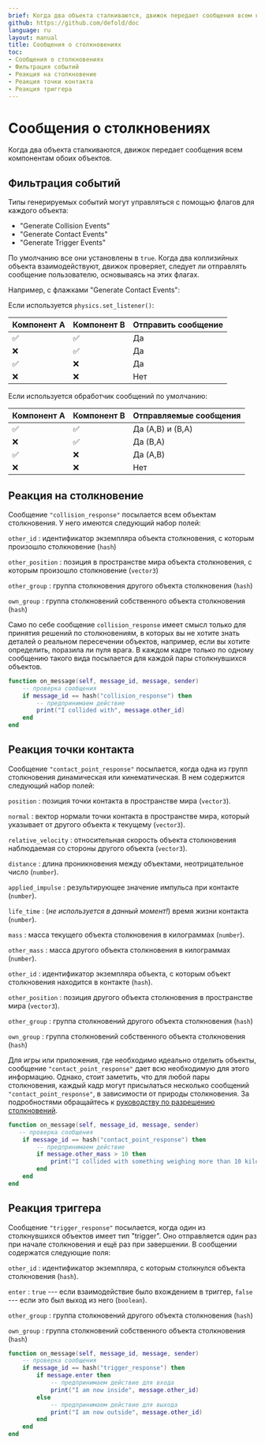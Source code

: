 ```yaml
---
brief: Когда два объекта сталкиваются, движок передает сообщения всем компонентам обоих объектов.
github: https://github.com/defold/doc
language: ru
layout: manual
title: Сообщения о столкновениях
toc:
- Сообщения о столкновениях
- Фильтрация событий
- Реакция на столкновение
- Реакция точки контакта
- Реакция триггера
---
```


# Сообщения о столкновениях

Когда два объекта сталкиваются, движок передает сообщения всем компонентам обоих объектов.


## Фильтрация событий

Типы генерируемых событий могут управляться с помощью флагов для каждого объекта:

* "Generate Collision Events"
* "Generate Contact Events"
* "Generate Trigger Events"

По умолчанию все они установлены в `true`. Когда два коллизийных объекта взаимодействуют, движок проверяет, следует ли отправлять сообщение пользователю, основываясь на этих флагах.

Например, с флажками "Generate Contact Events":

Если используется `physics.set_listener()`:

| Компонент A | Компонент B | Отправить сообщение |
|-------------|-------------|----------------------|
| ✅︎          | ✅︎          | Да                   |
| ❌          | ✅︎          | Да                   |
| ✅︎          | ❌          | Да                   |
| ❌          | ❌          | Нет                  |

Если используется обработчик сообщений по умолчанию:

| Компонент A | Компонент B | Отправляемые сообщения    |
|-------------|-------------|----------------------------|
| ✅︎          | ✅︎          | Да (A,B) и (B,A)           |
| ❌          | ✅︎          | Да (B,A)                   |
| ✅︎          | ❌          | Да (A,B)                   |
| ❌          | ❌          | Нет                        |

## Реакция на столкновение

Сообщение `"collision_response"` посылается всем объектам столкновения. У него имеются следующий набор полей:

`other_id`
: идентификатор экземпляра объекта столкновения, с которым произошло столкновение (`hash`)

`other_position`
: позиция в пространстве мира объекта столкновения, с которым произошло столкновение (`vector3`)

`other_group`
: группа столкновения другого объекта столкновения (`hash`)

`own_group`
: группа столкновений собственного объекта столкновения (`hash`)

Само по себе сообщение `collision_response` имеет смысл только для принятия решений по столкновениям, в которых вы не хотите знать деталей о реальном пересечении объектов, например, если вы хотите определить, поразила ли пуля врага. В каждом кадре только по одному сообщению такого вида посылается для каждой пары столкнувшихся объектов.

```Lua
function on_message(self, message_id, message, sender)
    -- проверка сообщения
    if message_id == hash("collision_response") then
        -- предпринимаем действие
        print("I collided with", message.other_id)
    end
end
```

## Реакция точки контакта

Сообщение `"contact_point_response"` посылается, когда одна из групп столкновения динамическая или кинематическая. В нем содержится следующий набор полей:

`position`
: позиция точки контакта в пространстве мира (`vector3`). 

`normal`
: вектор нормали точки контакта в пространстве мира, который указывает от другого объекта к текущему (`vector3`).

`relative_velocity`
: относительная скорость объекта столкновения наблюдаемая со стороны другого объекта (`vector3`).

`distance`
: длина проникновения между объектами, неотрицательное число (`number`).

`applied_impulse`
: результирующее значение импульса при контакте (`number`).

`life_time`
: (*не используется в данный момент!*) время жизни контакта (`number`).

`mass`
: масса текущего объекта столкновения в килограммах (`number`).

`other_mass`
: масса другого объекта столкновения в килограммах (`number`).

`other_id`
: идентификатор экземпляра объекта, с которым объект столкновения находится в контакте (`hash`).

`other_position`
: позиция другого объекта столкновения в пространстве мира (`vector3`). 

`other_group`
: группа столкновений другого объекта столкновения (`hash`)

`own_group`
: группа столкновений собственного объекта столкновения (`hash`)

Для игры или приложения, где необходимо идеально отделить объекты, сообщение `"contact_point_response"` дает всю необходимую для этого информацию. Однако, стоит заметить, что для любой пары столкновения, каждый кадр могут присылаться несколько сообщений `"contact_point_response"`, в зависимости от природы столкновения. За подробностями обращайтесь к [ руководству по разрешению столкновений](/ru/manuals/physics-resolving-collisions).

```Lua
function on_message(self, message_id, message, sender)
   -- проверка сообщения
    if message_id == hash("contact_point_response") then
        -- предпринимаем действие
        if message.other_mass > 10 then
            print("I collided with something weighing more than 10 kilos!")
        end
    end
end
```

## Реакция триггера

Сообщение `"trigger_response"` посылается, когда один из столкнувшихся объектов имеет тип "trigger". Оно отправляется один раз при начале столкновения и ещё раз при завершении. В сообщении содержатся следующие поля:

`other_id`
: идентификатор экземпляра, с которым столкнулся объекта столкновения (`hash`).

`enter`
: `true` --- если взаимодействие было вхождением в триггер, `false` --- если это был выход из него (`boolean`).

`other_group`
: группа столкновений другого объекта столкновения (`hash`)

`own_group`
: группа столкновений собственного объекта столкновения (`hash`)

```Lua
function on_message(self, message_id, message, sender)
    -- проверка сообщения
    if message_id == hash("trigger_response") then
        if message.enter then
            -- предпринимаем действие для входа
            print("I am now inside", message.other_id)
        else
            -- предпринимаем действие для выхода
            print("I am now outside", message.other_id)
        end
    end
end
```
